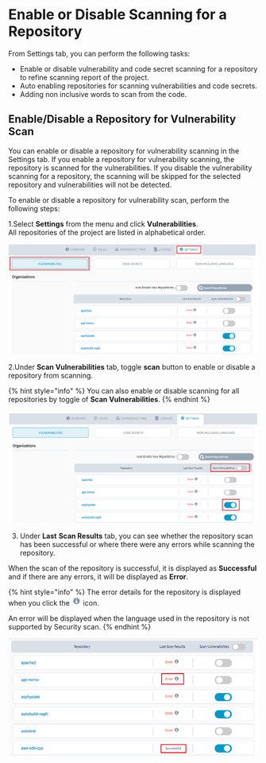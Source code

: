 # Enable or Disable Scanning for a Repository

From Settings tab, you can perform the following tasks:

* Enable or disable vulnerability and code secret scanning for a repository to refine scanning report of the project.
* Auto enabling repositories for scanning vulnerabilities and code secrets.
* Adding non inclusive words to scan from the code.

## **Enable/Disable a Repository for Vulnerability Scan**

You can enable or disable a repository for vulnerability scanning in the Settings tab. If you enable a repository for vulnerability scanning, the repository is scanned for the vulnerabilities. If you disable the vulnerability scanning for a repository, the scanning will be skipped for the selected repository and vulnerabilities will not be detected.  

To enable or disable a repository for vulnerability scan, perform the following steps:

1.Select **Settings** from the menu and click **Vulnerabilities**.  
All repositories of the project are listed in alphabetical order. 

![Settings](../.gitbook/assets/vul%20%281%29.png)

2.Under **Scan Vulnerabilities** tab, toggle **scan** button to enable or disable a repository from scanning. 

{% hint style="info" %}
You can also enable or disable scanning for all repositories by toggle of **Scan Vulnerabilities**. 
{% endhint %}

![Scan Repositories](../.gitbook/assets/settings%20%283%29.png)

3. Under **Last** **Scan Results** tab, you can see whether the repository scan has been successful or where there were any errors while scanning the repository.

When the scan of the repository is successful, it is displayed as **Successful** and if there are any errors, it will be displayed as **Error**.

{% hint style="info" %}
The error details for the repository is displayed when you click the ![](../.gitbook/assets/error.png) icon. 

An error will be displayed when the language used in the repository is not supported by Security scan.
{% endhint %}

![Last Scan Results](../.gitbook/assets/last_scan%20%282%29.png)







